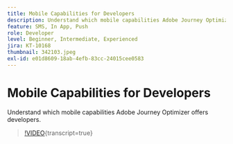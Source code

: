 ```yaml
---
title: Mobile Capabilities for Developers
description: Understand which mobile capabilities Adobe Journey Optimizer offers developers.
feature: SMS, In App, Push
role: Developer
level: Beginner, Intermediate, Experienced
jira: KT-10168
thumbnail: 342103.jpeg
exl-id: e01d8609-18ab-4efb-83cc-24015cee0583
---
```

# Mobile Capabilities for Developers

Understand which mobile capabilities Adobe Journey Optimizer offers developers.

>[!VIDEO](https://video.tv.adobe.com/v/342103?quality=12&learn=on){transcript=true}

